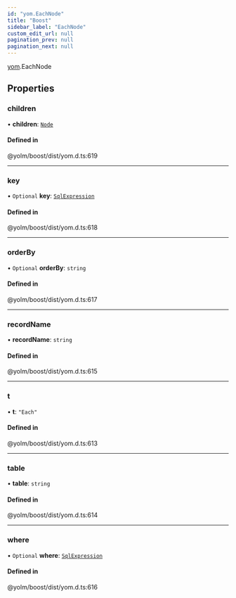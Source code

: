 ```yaml
---
id: "yom.EachNode"
title: "Boost"
sidebar_label: "EachNode"
custom_edit_url: null
pagination_prev: null
pagination_next: null
---
```


[yom](../namespaces/yom.md).EachNode

## Properties

### children

• **children**: [`Node`](../namespaces/yom.md#node)

#### Defined in

@yolm/boost/dist/yom.d.ts:619

___

### key

• `Optional` **key**: [`SqlExpression`](../namespaces/yom.md#sqlexpression)

#### Defined in

@yolm/boost/dist/yom.d.ts:618

___

### orderBy

• `Optional` **orderBy**: `string`

#### Defined in

@yolm/boost/dist/yom.d.ts:617

___

### recordName

• **recordName**: `string`

#### Defined in

@yolm/boost/dist/yom.d.ts:615

___

### t

• **t**: ``"Each"``

#### Defined in

@yolm/boost/dist/yom.d.ts:613

___

### table

• **table**: `string`

#### Defined in

@yolm/boost/dist/yom.d.ts:614

___

### where

• `Optional` **where**: [`SqlExpression`](../namespaces/yom.md#sqlexpression)

#### Defined in

@yolm/boost/dist/yom.d.ts:616
